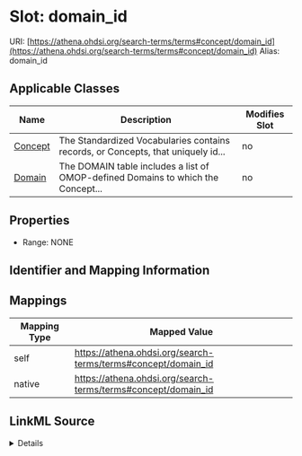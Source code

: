 

# Slot: domain_id 



URI: [https://athena.ohdsi.org/search-terms/terms#concept/domain_id](https://athena.ohdsi.org/search-terms/terms#concept/domain_id)
Alias: domain_id

<!-- no inheritance hierarchy -->





## Applicable Classes

| Name | Description | Modifies Slot |
| --- | --- | --- |
| [Concept](Concept.md) | The Standardized Vocabularies contains records, or Concepts, that uniquely id... |  no  |
| [Domain](Domain.md) | The DOMAIN table includes a list of OMOP-defined Domains to which the Concept... |  no  |






## Properties

* Range: NONE




## Identifier and Mapping Information







## Mappings

| Mapping Type | Mapped Value |
| ---  | ---  |
| self | https://athena.ohdsi.org/search-terms/terms#concept/domain_id |
| native | https://athena.ohdsi.org/search-terms/terms#concept/domain_id |




## LinkML Source

<details>
```yaml
name: domain_id
alias: domain_id
domain_of:
- Concept
- Domain

```
</details>